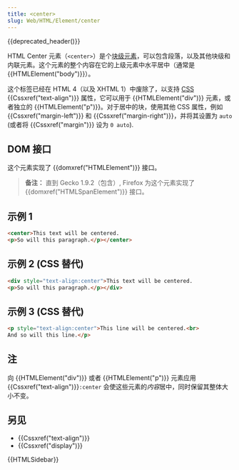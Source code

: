 ```yaml
---
title: <center>
slug: Web/HTML/Element/center
---
```


{{deprecated_header()}}

HTML Center 元素（`<center>`）是个[块级元素](/zh-CN/docs/HTML/Block-level_elements)，可以包含段落，以及其他块级和内联元素。这个元素的整个内容在它的上级元素中水平居中（通常是 {{HTMLElement("body")}}）。

这个标签已经在 HTML 4（以及 XHTML 1）中废除了，以支持 [CSS](/zh-CN/docs/Web/CSS) {{Cssxref("text-align")}} 属性，它可以用于 {{HTMLElement("div")}} 元素，或者独立的 {{HTMLElement("p")}}。对于居中的块，使用其他 CSS 属性，例如 {{Cssxref("margin-left")}} 和 {{Cssxref("margin-right")}}，并将其设置为 `auto` (或者将 {{Cssxref("margin")}} 设为 `0 auto`).

## DOM 接口

这个元素实现了 {{domxref("HTMLElement")}} 接口。

> **备注：** 直到 Gecko 1.9.2（包含）, Firefox 为这个元素实现了 {{domxref("HTMLSpanElement")}} 接口。

## 示例 1

```html
<center>This text will be centered.
<p>So will this paragraph.</p></center>
```

## 示例 2 (CSS 替代)

```html
<div style="text-align:center">This text will be centered.
<p>So will this paragraph.</p></div>
```

## 示例 3 (CSS 替代)

```html
<p style="text-align:center">This line will be centered.<br>
And so will this line.</p>
```

## 注

向 {{HTMLElement("div")}} 或者 {{HTMLElement("p")}} 元素应用 {{Cssxref("text-align")}}`:center` 会使这些元素的*内容*居中，同时保留其整体大小不变。

## 另见

- {{Cssxref("text-align")}}
- {{Cssxref("display")}}

{{HTMLSidebar}}
